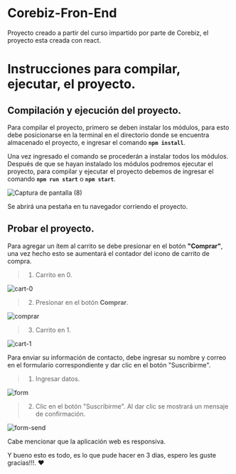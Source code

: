 # Corebiz-Fron-End
Proyecto creado a partir del curso impartido por parte de Corebiz, el proyecto esta creada con react.

# Instrucciones para compilar, ejecutar, el proyecto.

## Compilación y ejecución del proyecto.

Para compilar el proyecto, primero se deben instalar los módulos, para esto debe posicionarse en la terminal en el directorio donde se encuentra almacenado el proyecto, e ingresar el comando **`npm install`**.

Una vez ingresado el comando se procederán a instalar todos los módulos. Después de que se hayan instalado los módulos podremos ejecutar el proyecto, para compilar y ejecutar el proyecto debemos de ingresar el comando **`npm run start`** o **`npm start`**.

![Captura de pantalla (8)](https://user-images.githubusercontent.com/66398974/115651846-a42a8480-a2f1-11eb-91a7-12c36d19b556.png)

Se abrirá una pestaña en tu navegador corriendo el proyecto.

## Probar el proyecto.

Para agregar un ítem al carrito se debe presionar en el botón **"Comprar"**, una vez hecho esto se aumentará el contador del icono de carrito de compra.

> 1. Carrito en 0.

![cart-0](https://user-images.githubusercontent.com/66398974/115655111-2e75e700-a2f8-11eb-8f5b-7d4866234b38.png)

> 2. Presionar en el botón **Comprar**.
 
![comprar](https://user-images.githubusercontent.com/66398974/115655305-a5ab7b00-a2f8-11eb-9774-a09236557c56.png)

> 3. Carrito en 1.
 
![cart-1](https://user-images.githubusercontent.com/66398974/115655338-bbb93b80-a2f8-11eb-84e5-8facbf44fce8.png)

Para enviar su información de contacto, debe ingresar su nombre y correo en el formulario correspondiente y dar clic en el botón "Suscribirme".

> 1. Ingresar datos.

![form](https://user-images.githubusercontent.com/66398974/115655588-32563900-a2f9-11eb-8799-d82f0b3c38d3.png)

> 2. Clic en el botón "Suscribirme". Al dar clic se mostrará un mensaje de confirmación.
 
![form-send](https://user-images.githubusercontent.com/66398974/115655634-50bc3480-a2f9-11eb-8cf7-423ae4f1ef3b.png)

Cabe mencionar que la aplicación web es responsiva.

Y bueno esto es todo, es lo que pude hacer en 3 días, espero les guste gracias!!!. :heart:

